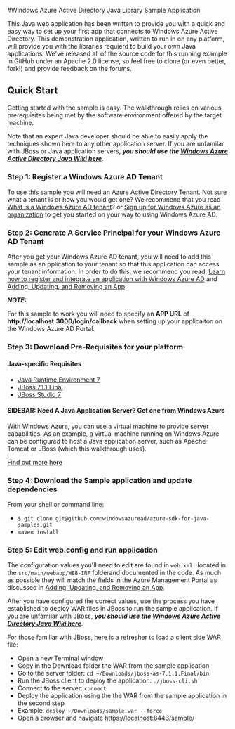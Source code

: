 #Windows Azure Active Directory Java Library Sample Application


This Java web application has been written to provide you with a quick and easy way to set up your first app that connects to Windows Azure Active Directory. This demonstration application, written to run in on any platform, will provide you with the libraries requierd to build your own Java applications. We've released all of the source code for this running example in GitHub under an Apache 2.0 license, so feel free to clone (or even better, fork!) and provide feedback on the forums.

## Quick Start

Getting started with the sample is easy. The walkthrough relies on various prerequisites being met by the software environment offered by the target machine.

Note that an expert Java developer should be able to easily apply the techniques shown here to any other application server.  If you are unfamilar with JBoss or Java application servers, ***you should use the [Windows Azure Active Directory Java Wiki here](https://github.com/WindowsAzureAD/activedirectoryauthenticationlib-sample-for-java/wiki/Windows-Azure-Active-Directory-WebSSO-with-Java)***.
 

### Step 1: Register a Windows Azure AD Tenant

To use this sample you will need an Azure Active Directory Tenant. Not sure what a tenant is or how you would get one? We recommend that you read [What is a Windows Azure AD tenant](http://technet.microsoft.com/library/jj573650.aspx)? or [Sign up for Windows Azure as an organization](http://www.windowsazure.com/en-us/manage/services/identity/organizational-account/) to get you started on your way to using Windows Azure AD.

### Step 2: Generate A Service Principal for your Windows Azure AD Tenant

After you get your Windows Azure AD tenant, you will need to add this sample as an pplication to your tenant so that this application can access your tenant information.  In order to do this, we recommend you read: [Learn how to register and integrate an application with Windows Azure AD](http://msdn.microsoft.com/en-us/library/windowsazure/dn151122.aspx) and [Adding, Updating, and Removing an App](http://msdn.microsoft.com/en-us/library/windowsazure/dn132599.aspx). 

***NOTE:***

For this sample to work you will need to specify an **APP URL** of **http://localhost:3000/login/callback** when setting up your applicaiton on the Windows Azure AD Portal.

### Step 3: Download Pre-Requisites for your platform


#### Java-specific Requisites

* [Java Runtime Environment 7](http://www.oracle.com/technetwork/java/javase/downloads/jdk7-downloads-1880260.html)
* [JBoss 7.1.1.Final](http://www.jboss.org/jbossas/downloads/)
* [JBoss Studio 7](https://devstudio.jboss.com/earlyaccess/)


#### SIDEBAR: Need A Java Application Server? Get one from Windows Azure

With Windows Azure, you can use a virtual machine to provide server capabilities. As an example, a virtual machine running on Windows Azure can be configured to host a Java application server, such as Apache Tomcat or JBoss (which this walkthrough uses). 

[Find out more here](http://www.windowsazure.com/en-us/develop/java/tutorials/tomcat-on-a-virtual-machine/)



### Step 4: Download the Sample application and update dependencies

From your shell or command line:

* `$ git clone git@github.com:windowsazuread/azure-sdk-for-java-samples.git`
* `maven install`

### Step 5: Edit web.config and run application


The configuration values you'll need to edit are found in ```web.xml ``` located in the `src/main/webapp/WEB-INF` folderand documented in the code. As much as possible they will match the fields in the Azure Management Portal as discussed in [Adding, Updating, and Removing an App](http://msdn.microsoft.com/en-us/library/windowsazure/dn132599.aspx).

After you have configured the correct values, use the process you have established to deploy WAR files in JBoss to run the sample application. If you are unfamilar with JBoss, ***you should use the [Windows Azure Active Directory Java Wiki here](https://github.com/WindowsAzureAD/activedirectoryauthenticationlib-sample-for-java/wiki/Windows-Azure-Active-Directory-WebSSO-with-Java)***.

For those familiar with JBoss, here is a refresher to load a client side WAR file:

* Open a new Terminal window
* Copy in the Download folder the WAR from the sample application
* Go to the server folder: `cd ~/Downloads/jboss-as-7.1.1.Final/bin`
* Run the JBoss client to deploy the application: `./jboss-cli.sh`
* Connect to the server: `connect`
* Deploy the application using the the WAR from the sample application in the second step
* Example: `deploy ~/Downloads/sample.war --force`
* Open a browser and navigate [https://localhost:8443/sample/](https://localhost:8443/sample/)
